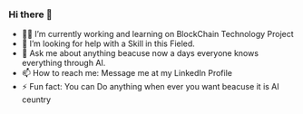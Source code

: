 ### Hi there 👋

- 🔭🌱 I’m currently working and learning on BlockChain Technology Project
- 🤔 I’m looking for help with a Skill in this Fieled.
- 💬 Ask me about anything beacuse now a days everyone knows everything through AI.
- 📫 How to reach me: Message me at my LinkedIn Profile
- ⚡ Fun fact: You can Do anything when ever you want beacuse it is AI ceuntry


